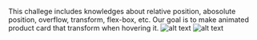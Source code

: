 This challege includes knowledges about relative position, abosolute position, overflow, transform, flex-box, etc.
Our goal is to make animated product card that transform when hovering it.
![alt text](/public/demo.png)
![alt text](/public/demo1.png)